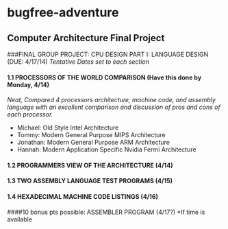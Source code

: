 bugfree-adventure
=================

## Computer Architecture Final Project

###FINAL GROUP PROJECT:  CPU DESIGN PART I:  LANGUAGE DESIGN (DUE: 4/17/14)
*Tentative Dates set to each section*

#### 1.1 PROCESSORS OF THE WORLD COMPARISON (Have this done by Monday, 4/14)
*Neat, Compared 4 processors architecture, machine code, and assembly language with an excellent comparison and discussion of pros and cons of each processor.*

 * Michael: Old Style Intel Architecture
 * Tommy: Modern General Purpose MIPS Architecture
 * Jonathan: Modern General Purpose ARM Architecture 
 * Hannah:  Modern Application Specific Nvidia Fermi Architecture

#### 1.2 PROGRAMMERS VIEW OF THE ARCHITECTURE (4/14)

#### 1.3 TWO ASSEMBLY LANGUAGE TEST PROGRAMS (4/15)

#### 1.4 HEXADECIMAL MACHINE CODE LISTINGS  (4/16)

####10 bonus pts possible: ASSEMBLER PROGRAM (4/17?)
*If time is available




